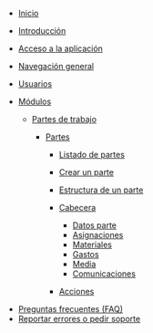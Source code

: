 <!-- docs/_sidebar.md -->

- [Inicio](docs/home 'Manual de usuario - Arditec 365')

- [Introducción](/docs/introduction 'Introducción - Arditec 365')

- [Acceso a la aplicación](/docs/authentication 'Acceso a la aplicación - Arditec 365')
- [Navegación general](/docs/navigation 'Navegación - Arditec 365')

- [Usuarios](./docs/users 'Gestión de usuarios - Arditec 365')

- [Módulos](/docs/modules/introduction)

  - [Partes de trabajo](/docs/modules/partes/introduction)
    <!-- - [Dashboard](/docs/modules/partes/dashboard) -->

    - [Partes](/docs/modules/partes/partes)

      - [Listado de partes](/docs/modules/partes/partes?id=listado-partes)
      - [Crear un parte](/docs/modules/partes/partes?id=crear-parte)
      - [Estructura de un parte](/docs/modules/partes/partes?id=detalle-parte)
      - [Cabecera](/docs/modules/partes/partes?id=tab-datos-parte)
        - [Datos parte](/docs/modules/partes/partes?id=tab-datos-parte)
        - [Asignaciones](/docs/modules/partes/partes?id=tab-asignaciones)
        - [Materiales](/docs/modules/partes/partes?id=tab-materiales)
        - [Gastos](/docs/modules/partes/partes?id=tab-gastos)
        - [Media](/docs/modules/partes/partes?id=tab-media)
        - [Comunicaciones](/docs/modules/partes/partes?id=tab-comunicaciones)
      - [Acciones](/docs/modules/partes/partes?id=acciones)

          <!-- - [Ciclo de vida de un parte de trabajo]() -->
          <!-- - [Crear un parte]() -->
          <!-- - [...]() -->

        <!-- - [Mantenimientos](/docs/modules/partes/setup)-->

        <!-- - [Clientes]()
        - [Tags]()
        - [Productos]()
        - [Ambitos]()
        - [Almacenes]() -->

* [Preguntas frecuentes (FAQ)](/docs/faqs)
* [Reportar errores o pedir soporte](/docs/bug-report-or-help)
